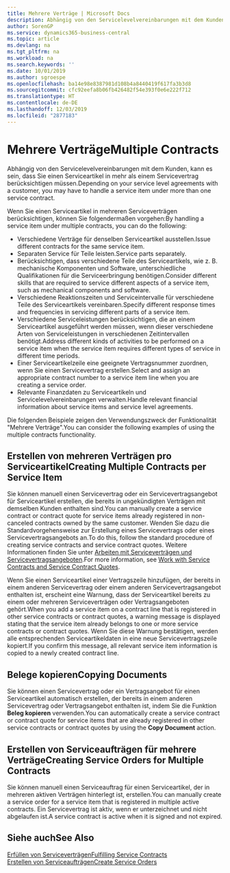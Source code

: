 ```yaml
---
title: Mehrere Verträge | Microsoft Docs
description: Abhängig von den Servicelevelvereinbarungen mit dem Kunden, kann es sein, dass Sie einen Serviceartikel in mehr als einem Servicevertrag berücksichtigen müssen.
author: SorenGP
ms.service: dynamics365-business-central
ms.topic: article
ms.devlang: na
ms.tgt_pltfrm: na
ms.workload: na
ms.search.keywords: ''
ms.date: 10/01/2019
ms.author: sgroespe
ms.openlocfilehash: ba14e98e8387981d108b4a8440419f617fa3b3d8
ms.sourcegitcommit: cfc92eefa8b06fb426482f54e393f0e6e222f712
ms.translationtype: HT
ms.contentlocale: de-DE
ms.lasthandoff: 12/03/2019
ms.locfileid: "2877183"
---
```

# <a name="multiple-contracts"></a><span data-ttu-id="c72d9-103">Mehrere Verträge</span><span class="sxs-lookup"><span data-stu-id="c72d9-103">Multiple Contracts</span></span>
<span data-ttu-id="c72d9-104">Abhängig von den Servicelevelvereinbarungen mit dem Kunden, kann es sein, dass Sie einen Serviceartikel in mehr als einem Servicevertrag berücksichtigen müssen.</span><span class="sxs-lookup"><span data-stu-id="c72d9-104">Depending on your service level agreements with a customer, you may have to handle a service item under more than one service contract.</span></span>  
  
<span data-ttu-id="c72d9-105">Wenn Sie einen Serviceartikel in mehreren Serviceverträgen berücksichtigen, können Sie folgendermaßen vorgehen:</span><span class="sxs-lookup"><span data-stu-id="c72d9-105">By handling a service item under multiple contracts, you can do the following:</span></span>  
  
* <span data-ttu-id="c72d9-106">Verschiedene Verträge für denselben Serviceartikel ausstellen.</span><span class="sxs-lookup"><span data-stu-id="c72d9-106">Issue different contracts for the same service item.</span></span>  
* <span data-ttu-id="c72d9-107">Separaten Service für Teile leisten.</span><span class="sxs-lookup"><span data-stu-id="c72d9-107">Service parts separately.</span></span>  
* <span data-ttu-id="c72d9-108">Berücksichtigen, dass verschiedene Teile des Serviceartikels, wie z. B. mechanische Komponenten und Software, unterschiedliche Qualifikationen für die Serviceerbringung benötigen.</span><span class="sxs-lookup"><span data-stu-id="c72d9-108">Consider different skills that are required to service different aspects of a service item, such as mechanical components and software.</span></span>  
* <span data-ttu-id="c72d9-109">Verschiedene Reaktionszeiten und Serviceintervalle für verschiedene Teile des Serviceartikels vereinbaren.</span><span class="sxs-lookup"><span data-stu-id="c72d9-109">Specify different response times and frequencies in servicing different parts of a service item.</span></span>  
* <span data-ttu-id="c72d9-110">Verschiedene Serviceleistungen berücksichtigen, die an einem Serviceartikel ausgeführt werden müssen, wenn dieser verschiedene Arten von Serviceleistungen in verschiedenen Zeitintervallen benötigt.</span><span class="sxs-lookup"><span data-stu-id="c72d9-110">Address different kinds of activities to be performed on a service item when the service item requires different types of service in different time periods.</span></span>  
* <span data-ttu-id="c72d9-111">Einer Serviceartikelzeile eine geeignete Vertragsnummer zuordnen, wenn Sie einen Servicevertrag erstellen.</span><span class="sxs-lookup"><span data-stu-id="c72d9-111">Select and assign an appropriate contract number to a service item line when you are creating a service order.</span></span>  
* <span data-ttu-id="c72d9-112">Relevante Finanzdaten zu Serviceartikeln und Servicelevelvereinbarungen verwalten.</span><span class="sxs-lookup"><span data-stu-id="c72d9-112">Handle relevant financial information about service items and service level agreements.</span></span>  
  
<span data-ttu-id="c72d9-113">Die folgenden Beispiele zeigen den Verwendungszweck der Funktionalität "Mehrere Verträge".</span><span class="sxs-lookup"><span data-stu-id="c72d9-113">You can consider the following examples of using the multiple contracts functionality.</span></span>  
  
## <a name="creating-multiple-contracts-per-service-item"></a><span data-ttu-id="c72d9-114">Erstellen von mehreren Verträgen pro Serviceartikel</span><span class="sxs-lookup"><span data-stu-id="c72d9-114">Creating Multiple Contracts per Service Item</span></span>  
<span data-ttu-id="c72d9-115">Sie können manuell einen Servicevertrag oder ein Servicevertragsangebot für Serviceartikel erstellen, die bereits in ungekündigten Verträgen mit demselben Kunden enthalten sind.</span><span class="sxs-lookup"><span data-stu-id="c72d9-115">You can manually create a service contract or contract quote for service items already registered in non-canceled contracts owned by the same customer.</span></span> <span data-ttu-id="c72d9-116">Wenden Sie dazu die Standardvorgehensweise zur Erstellung eines Servicevertrags oder eines Servicevertragsangebots an.</span><span class="sxs-lookup"><span data-stu-id="c72d9-116">To do this, follow the standard procedure of creating service contracts and service contract quotes.</span></span> <span data-ttu-id="c72d9-117">Weitere Informationen finden Sie unter [Arbeiten mit Serviceverträgen und Servicevertragsangeboten](service-how-to-create-service-contracts-and-service-contract-quotes.md).</span><span class="sxs-lookup"><span data-stu-id="c72d9-117">For more information, see [Work with Service Contracts and Service Contract Quotes](service-how-to-create-service-contracts-and-service-contract-quotes.md).</span></span>  
  
<span data-ttu-id="c72d9-118">Wenn Sie einen Serviceartikel einer Vertragszeile hinzufügen, der bereits in einem anderen Servicevertrag oder einem anderen Servicevertragsangebot enthalten ist, erscheint eine Warnung, dass der Serviceartikel bereits zu einem oder mehreren Serviceverträgen oder Vertragsangeboten gehört.</span><span class="sxs-lookup"><span data-stu-id="c72d9-118">When you add a service item on a contract line that is registered in other service contracts or contract quotes, a warning message is displayed stating that the service item already belongs to one or more service contracts or contract quotes.</span></span> <span data-ttu-id="c72d9-119">Wenn Sie diese Warnung bestätigen, werden alle entsprechenden Serviceartikeldaten in eine neue Servicevertragszeile kopiert.</span><span class="sxs-lookup"><span data-stu-id="c72d9-119">If you confirm this message, all relevant service item information is copied to a newly created contract line.</span></span>  
  
## <a name="copying-documents"></a><span data-ttu-id="c72d9-120">Belege kopieren</span><span class="sxs-lookup"><span data-stu-id="c72d9-120">Copying Documents</span></span>  
<span data-ttu-id="c72d9-121">Sie können einen Servicevertrag oder ein Vertragsangebot für einen Serviceartikel automatisch erstellen, der bereits in einem anderen Servicevertrag oder Vertragsangebot enthalten ist, indem Sie die Funktion **Beleg kopieren** verwenden.</span><span class="sxs-lookup"><span data-stu-id="c72d9-121">You can automatically create a service contract or contract quote for service items that are already registered in other service contracts or contract quotes by using the **Copy Document** action.</span></span>  
  
## <a name="creating-service-orders-for-multiple-contracts"></a><span data-ttu-id="c72d9-122">Erstellen von Serviceaufträgen für mehrere Verträge</span><span class="sxs-lookup"><span data-stu-id="c72d9-122">Creating Service Orders for Multiple Contracts</span></span>  
<span data-ttu-id="c72d9-123">Sie können manuell einen Serviceauftrag für einen Serviceartikel, der in mehreren aktiven Verträgen hinterlegt ist, erstellen.</span><span class="sxs-lookup"><span data-stu-id="c72d9-123">You can manually create a service order for a service item that is registered in multiple active contracts.</span></span> <span data-ttu-id="c72d9-124">Ein Servicevertrag ist aktiv, wenn er unterzeichnet und nicht abgelaufen ist.</span><span class="sxs-lookup"><span data-stu-id="c72d9-124">A service contract is active when it is signed and not expired.</span></span>  
  
## <a name="see-also"></a><span data-ttu-id="c72d9-125">Siehe auch</span><span class="sxs-lookup"><span data-stu-id="c72d9-125">See Also</span></span>  
[<span data-ttu-id="c72d9-126">Erfüllen von Serviceverträgen</span><span class="sxs-lookup"><span data-stu-id="c72d9-126">Fulfilling Service Contracts</span></span>](service-fulfill-service-contracts.md)  
[<span data-ttu-id="c72d9-127">Erstellen von Serviceaufträgen</span><span class="sxs-lookup"><span data-stu-id="c72d9-127">Create Service Orders</span></span>](service-how-to-create-service-orders.md)  
